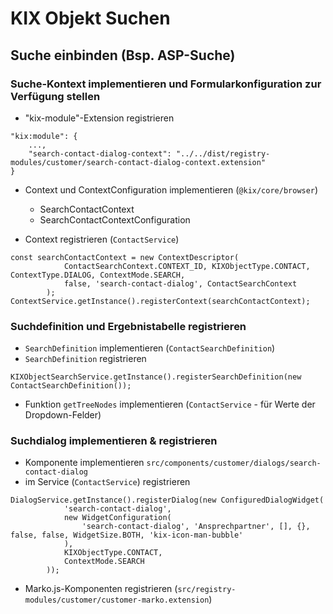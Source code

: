 # KIX Objekt Suchen

## Suche einbinden (Bsp. ASP-Suche)

### Suche-Kontext implementieren und Formularkonfiguration zur Verfügung stellen
- "kix-module"-Extension registrieren

```
"kix:module": {
    ...,
    "search-contact-dialog-context": "../../dist/registry-modules/customer/search-contact-dialog-context.extension"
}
```
- Context und ContextConfiguration implementieren (`@kix/core/browser`)
    - SearchContactContext
    - SearchContactContextConfiguration

- Context registrieren (`ContactService`)

```
const searchContactContext = new ContextDescriptor(
            ContactSearchContext.CONTEXT_ID, KIXObjectType.CONTACT, ContextType.DIALOG, ContextMode.SEARCH,
            false, 'search-contact-dialog', ContactSearchContext
        );
ContextService.getInstance().registerContext(searchContactContext);
```
### Suchdefinition und Ergebnistabelle registrieren

- `SearchDefinition` implementieren (`ContactSearchDefinition`)
- `SearchDefinition` registrieren
```
KIXObjectSearchService.getInstance().registerSearchDefinition(new ContactSearchDefinition());
```
- Funktion `getTreeNodes` implementieren (`ContactService` - für Werte der Dropdown-Felder)

### Suchdialog implementieren & registrieren
- Komponente implementieren `src/components/customer/dialogs/search-contact-dialog`
- im Service (`ContactService`) registrieren
```
DialogService.getInstance().registerDialog(new ConfiguredDialogWidget(
            'search-contact-dialog',
            new WidgetConfiguration(
                'search-contact-dialog', 'Ansprechpartner', [], {}, false, false, WidgetSize.BOTH, 'kix-icon-man-bubble'
            ),
            KIXObjectType.CONTACT,
            ContextMode.SEARCH
        ));
```
- Marko.js-Komponenten registrieren (`src/registry-modules/customer/customer-marko.extension`)
